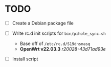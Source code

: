 # TODO

- [ ] Create a Debian package file
- [ ] Write rc.d init scripts for `bin/pihole_sync.sh`
  * Base off of `/etc/rc.d/S19dnsmasq`
  * **OpenWrt v22.03.3** *r20028-43d71ad93e*
- [ ] Install script

